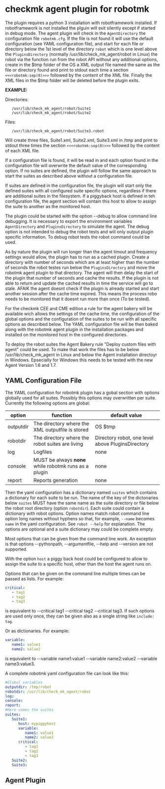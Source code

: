 # checkmk agent plugin for robotmk

The plugin requires a python 3 installation with robotframework installed. If robotframework is not installed the plguin will exit silently except if started in debug mode. The agent plugin will check in the `AgentDirectory` the configuration file `robotmk.cfg`. If the file is not found it will use the default configuration (see YAML configuration file), and start for each file or directory below the 1st level of the directory `robot` which is one level above the `PluginsDirectory` (normally /usr/lib/check_mk_agent/robot in Linux) the robot via the function run from the robot API without any additional options, create in the $tmp folder of the OS a XML output file named the same as the file or directory found and print to stdout each time a section ```<<<robotmk:sep(0)>>>``` followed by the content of the XML file. Finally the XML files in the $tmp folder will be deleted before the plugin exits.

__EXAMPLE:__

Directories:
```
   /usr/lib/check_mk_agent/robot/Suite1
   /usr/lib/check_mk_agent/robot/Suite2
```
Files:
```
   /usr/lib/check_mk_agent/robot/Suite3.robot
```
Will create three files, Suite1.xml, Suite2.xml, Suite3.xml in /tmp and print to stdout three times the section ```<<<robotmk:sep(0)>>>``` followed by the content of each XML file.


If a configuration file is found, it will be read in and each option found in the configuration file will overwrite the default value of the corresponding option. If no suites are defined, the plugin will follow the same approach to start the suites as described above without a configuration file.


If suites are defined in the configuration file, the plugin will start only the defined suites with all configured suite specific options, regardless if there are additional suites in the filesystem. If a piggyback host is defined in teh configuration file, the agent section will contain this host to allow to assign the suite to another as the monitored host.

The plugin could be started with the option --debug to allow command line debugging. It is necessary to export the environment variables `AgentDirectory` and `PluginsDirectory` to simulate the agent. The debug option is not intended to debug the robot tests and will only output plugin specific information. To debug robot tests the robot command could be used.

As by nature the plugin will run longer than the agent timout and frequency settings would allow, the plugin has to run as a cached plugin. Create a directory with number of seconds which are at least higher than the number of seconds the robot testes run below the `PluginsDirectory` and move the robotmk agent plugin to that directory. The agent will then delay the start of the plugin that number of seconds and cache the results. If the plugin is not able to return and update the cached results in time the service will go to stale. AFAIK the agent doesnt check if the plugin is already started and start another session after the cache time expired. This means the process robo needs to be monitored that it doesnt run more than once (To be tested).

For the checkmk CEE and CME edition a rule for the agent bakery will be available wich allows the settings of the cache time, the configuration of the global options and the configuration of the suites to be run with all specific options as described below. The YAML configuration file will be then baked along with the robotmk agent plugin in the installation packages and installed on the monitored host in the configured directories.

To deploy the robot suites the Agent Bakery rule "Deploy custom files with agent" could be used. To make that work the files has to be below /usr/lib/check_mk_agent in Linux and below the Agent installation directoyr in Windows. Epsecially for Windows this needs to be tested with the new Agent Version 1.6 and 1.7.

## YAML Configuration File
The YAML configuration for robotmk plugin has a gobal section with options globally used for all suites. Possibly this options may overwritten per suite.
Currently the following options are global:


|option| function| default value|
|------|------------------------|---------------|
|outputdir| The directory where the XML outputfile is stored|OS $tmp|
|robotdir| The directory where the robot suites are living|Directory robot, one level above PluginsDirectory|
|log| Logfiles|none|
|console| MUST be always **none** while robotmk runs as a plugin|none|
|report| Reports generation|none|


Then the yaml configuration has a dictionary named `suites` which contains a dictionary for each suite to be run. The name of the key of the dictonaries below `suites` MUST have the same name as the suite directory or file below the robot root directory (option `robotdir`). Each suite could contain a dictionary with robot options. Option names match robot command line option long names without hyphens so that, for example, `--name` becomes `name` in the yaml configuration. See `robot --help` for explanation. The options are optional and a suite dictionary may could be complete empty.

Most options that can be given from the command line work. An exception is that options --pythonpath, --argumentfile, --help and --version are not supported.

With the option `host` a piggy back host could be configured to allow to assign the suite to a specific host, other than the host the agent runs on.

Options that can be given on the command line multiple times can be passed as lists. For example:
```yaml
critical:
   - tag1
   - tag2
   - tag3
```

is equivalent to --critical tag1 --critical tag2 --critical tag3. If such options are used only once, they can be given also as a single string like `include: tag`.

Or as dictionaries. For example:

```yaml
variable:
   name1: value1
   name2: value2
```

is equivalent to --variable name1:value1 --variable name2:value2 --variable  name3:value3.

A complete robotmk yaml configuration file can look like this:

```yaml
#Global variables
outputdir: /tmp/robot
robotdir: /usr/lib/check_mk_agent/robot
log:
console:
report:
#Here comes the suites
suites:
   Suite1:
      host: mypiggyhost
      variable:
         name1: value1
         name2: value2
      critical: 
         - tag1
         - tag2
         - tag3
   Suite2:
   Suite3:
```
## Agent Plugin